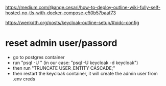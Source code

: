 https://medium.com/@ange.cesari/how-to-deploy-outline-wiki-fully-self-hosted-no-tls-with-docker-compose-e50b57baaf73

https://wenkdth.org/posts/keycloak-outline-setup/#oidc-config

# reset admin user/passord
- go to postgres container
- run "psql -U <username> <mydatabase>" (in our case: "psql -U keycloak -d keycloak")
- then run "TRUNCATE USER_ENTITY CASCADE;"
- then restart the keycloak container, it will create the admin user from .env creds